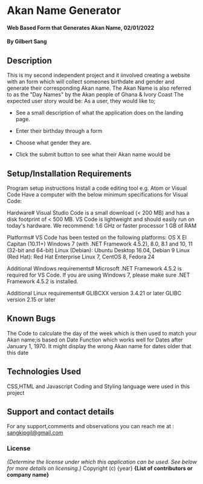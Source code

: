 # Akan Name Generator
#### Web Based Form that Generates Akan Name, 02/01/2022
#### By **Gilbert Sang**
## Description
This is my second independent project and it iinvolved creating a website with an form which will collect someones birthdate and gender and generate their corresponding Akan name.
The Akan Name is also referred to as the "Day Names" by the Akan people of Ghana & Ivory Coast
The expected user story would be: As a user, they would like to;

* See a  small description of what the application does on the landing page.

* Enter their birthday through a form 

* Choose what gender they are.

* Click the submit button to see what their Akan name would be

## Setup/Installation Requirements
Program setup instructions Install a code editing tool e.g. Atom or Visual Code Have a computer with the below minimum specifications for Visual Code:

Hardware# Visual Studio Code is a small download (< 200 MB) and has a disk footprint of < 500 MB. VS Code is lightweight and should easily run on today's hardware. We recommend: 1.6 GHz or faster processor 1 GB of RAM

Platforms# VS Code has been tested on the following platforms: OS X El Capitan (10.11+) Windows 7 (with .NET Framework 4.5.2), 8.0, 8.1 and 10, 11 (32-bit and 64-bit) Linux (Debian): Ubuntu Desktop 16.04, Debian 9 Linux (Red Hat): Red Hat Enterprise Linux 7, CentOS 8, Fedora 24

Additional Windows requirements# Microsoft .NET Framework 4.5.2 is required for VS Code. If you are using Windows 7, please make sure .NET Framework 4.5.2 is installed.

Additional Linux requirements# GLIBCXX version 3.4.21 or later GLIBC version 2.15 or later
## Known Bugs
The Code to calculate the day of the week which is then used to match your Akan name;is based on Date Function which works well for Dates after January 1, 1970. It might display the wrong Akan name for dates older that this date
## Technologies Used
CSS,HTML and Javascript Coding and Styling language were used in this project
## Support and contact details
For any support,comments and observations you can reach me at : sangkipgil@gmail.com
### License
*{Determine the license under which this application can be used.  See below for more details on licensing.}*
Copyright (c) {year} **{List of contributors or company name}**
